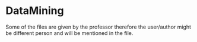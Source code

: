 # DataMining

Some of the files are given by the professor therefore the user/author might be different person and will be mentioned in the file.
